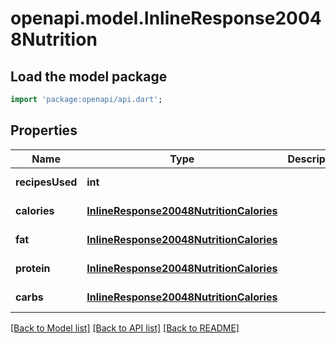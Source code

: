 # openapi.model.InlineResponse20048Nutrition

## Load the model package
```dart
import 'package:openapi/api.dart';
```

## Properties
Name | Type | Description | Notes
------------ | ------------- | ------------- | -------------
**recipesUsed** | **int** |  | [default to null]
**calories** | [**InlineResponse20048NutritionCalories**](InlineResponse20048NutritionCalories.md) |  | [default to null]
**fat** | [**InlineResponse20048NutritionCalories**](InlineResponse20048NutritionCalories.md) |  | [default to null]
**protein** | [**InlineResponse20048NutritionCalories**](InlineResponse20048NutritionCalories.md) |  | [default to null]
**carbs** | [**InlineResponse20048NutritionCalories**](InlineResponse20048NutritionCalories.md) |  | [default to null]

[[Back to Model list]](../README.md#documentation-for-models) [[Back to API list]](../README.md#documentation-for-api-endpoints) [[Back to README]](../README.md)


